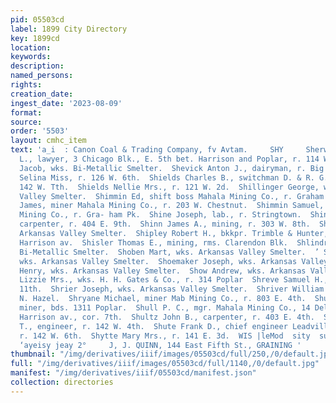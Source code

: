 ```yaml
---
pid: 05503cd
label: 1899 City Directory
key: 1899cd
location: 
keywords: 
description: 
named_persons: 
rights: 
creation_date: 
ingest_date: '2023-08-09'
format: 
source: 
order: '5503'
layout: cmhc_item
text: 'a_i  : Canon Coal & Trading Company, fv Avtam.     SHY     Sherwin Frederic
  L., lawyer, 3 Chicago Blk., E. 5th bet. Harrison and Poplar, r. 114 W. 9th.  Sherwin
  Jacob, wks. Bi-Metallic Smelter.  Shevick Anton J., dairyman, r. Big Evans Gulch.  Shide
  Selina Miss, r. 126 W. 6th.  Shields Charles B., switchman D. & R. G. R. R., r.
  142 W. Tth.  Shields Nellie Mrs., r. 121 W. 2d.  Shillinger George, watchman Arkansas
  Valley Smelter.  Shimmin Ed, shift boss Mahala Mining Co., r. Graham  Pr.  Shimmin
  James, miner Mahala Mining Co., r. 203 W. Chestnut.  Shimmin Samuel, pumpman Mahala
  Mining Co., r. Gra- ham Pk.  Shine Joseph, lab., r. Stringtown.  Shinn Charles,
  carpenter, r. 404 E. 9th.  Shinn James A., mining, r. 303 W. 8th.  Shipley J., wks.
  Arkansas Valley Smelter.  Shipley Robert H., bkkpr. Trimble & Hunter, r. 14, 311
  Harrison av.  Shisler Thomas E., mining, rms. Clarendon Blk.  Shlindra John, wks.
  Bi-Metallic Smelter.  Shoben Mart, wks. Arkansas Valley Smelter.  ’ Shoeblad Joseph,
  wks. Arkansas Valley Smelter.  Shoemaker Joseph, wks. Arkansas Valley Smelter.  Shoepp
  Henry, wks. Arkansas Valley Smelter.  Show Andrew, wks. Arkansas Valley Smelter.  Shower
  Lizzie Mrs., wks. H. H. Gates & Co., r. 314 Poplar  Shreve Samuel H., r. 626 E.
  11th.  Shrier Joseph, wks. Arkansas Valley Smelter.  Shriver William R., r. 609
  N. Hazel.  Shryane Michael, miner Mab Mining Co., r. 803 E. 4th.  Shuford Alexander,
  miner, bds. 1311 Poplar.  Shull P. C., mgr. Mahala Mining Co., 14 Delaware BIK.,
  Harrison av., cor. 7th.  Shultz John B., carpenter, r. 403 E. 4th.  Shupp George
  T., engineer, r. 142 W. 4th.  Shute Frank D., chief engineer Leadville Light Co.,
  r. 142 W. 6th.  Shytte Mary Mrs., r. 141 E. 3d.  WIS |leMod  sity  sueo] ‘aouesnsuy
  ‘ayeisy jeay 2°     J, J. QUINN, 144 East Fifth St., GRAINING '
thumbnail: "/img/derivatives/iiif/images/05503cd/full/250,/0/default.jpg"
full: "/img/derivatives/iiif/images/05503cd/full/1140,/0/default.jpg"
manifest: "/img/derivatives/iiif/05503cd/manifest.json"
collection: directories
---
```

